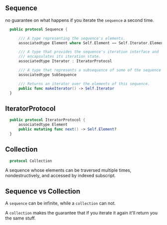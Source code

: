 ## Sequence

no guarantee on what happens if you iterate the `sequence` a second time.

```swift
  public protocol Sequence {

      /// A type representing the sequence's elements.
      associatedtype Element where Self.Element == Self.Iterator.Element

      /// A type that provides the sequence's iteration interface and
      /// encapsulates its iteration state.
      associatedtype Iterator : IteratorProtocol

      /// A type that represents a subsequence of some of the sequence's elements.
      associatedtype SubSequence

      /// Returns an iterator over the elements of this sequence.
      public func makeIterator() -> Self.Iterator
  }
```

## IteratorProtocol

```swift
  public protocol IteratorProtocol {
      associatedtype Element
      public mutating func next() -> Self.Element?
  }
```

## Collection

```swift
  protocol Collection
```

A sequence whose elements can be traversed multiple times, nondestructively, and accessed by indexed subscript.

## Sequence vs Collection

A `sequence` can be infinite, while a `collection` can not.

A `collection` makes the guarantee that if you iterate it again it'll return you the same stuff.
